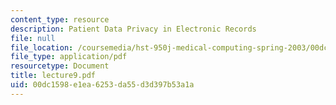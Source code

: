 ```yaml
---
content_type: resource
description: Patient Data Privacy in Electronic Records
file: null
file_location: /coursemedia/hst-950j-medical-computing-spring-2003/00dc1598e1ea6253da55d3d397b53a1a_lecture9.pdf
file_type: application/pdf
resourcetype: Document
title: lecture9.pdf
uid: 00dc1598-e1ea-6253-da55-d3d397b53a1a
---
```

